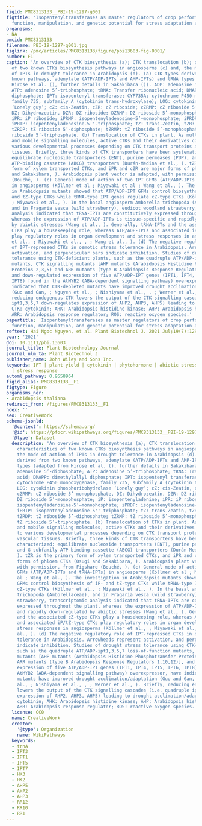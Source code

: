 ```yaml
---
figid: PMC8313133__PBI-19-1297-g001
figtitle: 'Isopentenyltransferases as master regulators of crop performance: their
  function, manipulation, and genetic potential for stress adaptation and yield improvement'
organisms:
- NA
pmcid: PMC8313133
filename: PBI-19-1297-g001.jpg
figlink: /pmc/articles/PMC8313133/figure/pbi13603-fig-0001/
number: F1
caption: 'An overview of CTK biosynthesis (a); CTK translocation (b); general characteristics
  of two known CTKs biosynthesis pathways in angiosperms (c) and, the mode of action
  of IPTs in drought tolerance in Arabidopsis (d). (a) CTK types derived from two
  known pathways, adenylate (ATP/ADP‐IPTs and AMP‐IPTs) and tRNA types (adapted from
  Hirose et al. (), further details in Sakakibara ()). ADP: adenosine 5’‐diphosphate;
  ATP: adenosine 5’‐triphosphate; tRNA: Transfer ribonucleic acid; DMAPP: dimethylallyl
  diphosphate; IPT: isopentenyl transferase; CYP735A: cytochrome P450 monooxygenase,
  family 735, subfamily A (cytokinin trans‐hydroxylase); LOG: cytokinin phosphoribohydrolase
  ‘Lonely guy’; cZ: cis‐Zeatin, cZR: cZ riboside; cZRMP: cZ riboside 5’‐monophosphate,
  DZ: Dihydrozeatin, DZR: DZ riboside; DZRMP: DZ riboside 5’‐monophosphate; iP: isopentenyladenine;
  iPR: iP riboside; iPRMP: isopentenyladenosine‐5’–monophosphate; iPRDP: isopentenyladenosine‐5''‐diphosphate;
  iPRTP: isopentenyladenosine‐5''‐triphosphate; tZ: trans‐Zeatin, tZR: tZ riboside,
  tZRDP: tZ riboside 5’‐diphosphate; tZRMP: tZ riboside 5’‐monophosphate; tZRTP: tZ
  riboside 5’‐triphosphate. (b) Translocation of CTKs in plant. As multifunctional
  and mobile signalling molecules, active CTKs and their derivatives contribute to
  various developmental processes depending on CTK transport proteins across vascular
  tissues. Briefly, three kinds of CTK transporters have been systematically characterized:
  equilibrate nucleoside transporters (ENT), purine permeases (PUP), and G subfamily
  ATP‐binding cassette (ABCG) transporters (Durán‐Medina et al., ). tZR is the primary
  form of xylem transported CTKs, and iPR and cZR are major forms of phloem CTKs (Osugi
  and Sakakibara, ). Arabidopsis plant vector is adapted, with permission, from Figshare
  (Bouché, ). (c) General mode of action of two IPT GFMs (ATP/ADP‐IPTs and tRNA‐IPTs)
  in angiosperms (Köllmer et al ; Miyawaki et al ; Wang et al., ). The investigation
  in Arabidopsis mutants showed that ATP/ADP‐IPT GFMs control biosynthesis of iP‐
  and tZ‐type CTKs while tRNA‐type IPT genes regulate cZ‐type CTKs (Köllmer et al.,
  ; Miyawaki et al., ). In the basal angiosperm Amborella trichopoda (Amborellaceae),
  and in Fragaria vesca (wild strawberry), eudicot woodland strawberry, transcriptomic
  analysis indicated that tRNA‐IPTs are constitutively expressed throughout the plant,
  whereas the expression of ATP/ADP‐IPTs is tissue‐specific and rapidly down‐regulated
  by abiotic stresses (Wang et al., ). Generally, tRNA‐IPTs and the associated cZ‐type
  CTKs play a housekeeping role, whereas ATP/ADP‐IPTs and associated iP/tZ‐type CTKs
  play regulatory roles in organ development and stress responses in angiosperms (Köllmer
  et al., ; Miyawaki et al., , ; Wang et al., ). (d) The negative regulatory role
  of IPT‐repressed CTKs in osmotic stress tolerance in Arabidopsis. Arrowheads represent
  activation, and perpendicular bars indicate inhibition. Studies of drought stress
  tolerance using CTK‐deficient plants, such as the quadruple ATP/ADP‐ipt1,3,5,7 loss‐of‐function
  mutants, CTK signalling mutants [AHP mutants (Arabidopsis Histidine Phosphotransfer
  Proteins 2,3,5) and ARR mutants (type B Arabidopsis Response Regulators 1,10,12)],
  and down‐regulated expression of five ATP/ADP‐IPT genes (IPT1, IPT4, IPT5, IPT6,
  IPT8) found in the AtMYB2 (ABA‐dependent signalling pathway) overexpressor, have
  indicated that CTK‐depleted mutants have improved drought acclimation/adaptation
  (Guo and Gan, ; Nguyen et al., ; Nishiyama et al., , ; Werner et al., ). Briefly,
  reducing endogenous CTK lowers the output of the CTK signalling cascades (i.e. quadruple
  ipt1,3,5,7 down‐regulates expression of AHP2, AHP3, AHP5) leading to drought acclimation/adaptation.
  CTK: cytokinin; AHK: Arabidopsis histidine kinase; AHP: Arabidopsis histidine phosphotransfer;
  ARR: Arabidopsis response regulator; ROS: reactive oxygen species.'
papertitle: 'Isopentenyltransferases as master regulators of crop performance: their
  function, manipulation, and genetic potential for stress adaptation and yield improvement.'
reftext: Hai Ngoc Nguyen, et al. Plant Biotechnol J. 2021 Jul;19(7):1297-1313.
year: '2021'
doi: 10.1111/pbi.13603
journal_title: Plant Biotechnology Journal
journal_nlm_ta: Plant Biotechnol J
publisher_name: John Wiley and Sons Inc.
keywords: IPT | plant yield | cytokinin | phytohormone | abiotic stress | biotic stress
  | stress response
automl_pathway: 0.9558964
figid_alias: PMC8313133__F1
figtype: Figure
organisms_ner:
- Arabidopsis thaliana
redirect_from: /figures/PMC8313133__F1
ndex: ''
seo: CreativeWork
schema-jsonld:
  '@context': https://schema.org/
  '@id': https://pfocr.wikipathways.org/figures/PMC8313133__PBI-19-1297-g001.html
  '@type': Dataset
  description: 'An overview of CTK biosynthesis (a); CTK translocation (b); general
    characteristics of two known CTKs biosynthesis pathways in angiosperms (c) and,
    the mode of action of IPTs in drought tolerance in Arabidopsis (d). (a) CTK types
    derived from two known pathways, adenylate (ATP/ADP‐IPTs and AMP‐IPTs) and tRNA
    types (adapted from Hirose et al. (), further details in Sakakibara ()). ADP:
    adenosine 5’‐diphosphate; ATP: adenosine 5’‐triphosphate; tRNA: Transfer ribonucleic
    acid; DMAPP: dimethylallyl diphosphate; IPT: isopentenyl transferase; CYP735A:
    cytochrome P450 monooxygenase, family 735, subfamily A (cytokinin trans‐hydroxylase);
    LOG: cytokinin phosphoribohydrolase ‘Lonely guy’; cZ: cis‐Zeatin, cZR: cZ riboside;
    cZRMP: cZ riboside 5’‐monophosphate, DZ: Dihydrozeatin, DZR: DZ riboside; DZRMP:
    DZ riboside 5’‐monophosphate; iP: isopentenyladenine; iPR: iP riboside; iPRMP:
    isopentenyladenosine‐5’–monophosphate; iPRDP: isopentenyladenosine‐5''‐diphosphate;
    iPRTP: isopentenyladenosine‐5''‐triphosphate; tZ: trans‐Zeatin, tZR: tZ riboside,
    tZRDP: tZ riboside 5’‐diphosphate; tZRMP: tZ riboside 5’‐monophosphate; tZRTP:
    tZ riboside 5’‐triphosphate. (b) Translocation of CTKs in plant. As multifunctional
    and mobile signalling molecules, active CTKs and their derivatives contribute
    to various developmental processes depending on CTK transport proteins across
    vascular tissues. Briefly, three kinds of CTK transporters have been systematically
    characterized: equilibrate nucleoside transporters (ENT), purine permeases (PUP),
    and G subfamily ATP‐binding cassette (ABCG) transporters (Durán‐Medina et al.,
    ). tZR is the primary form of xylem transported CTKs, and iPR and cZR are major
    forms of phloem CTKs (Osugi and Sakakibara, ). Arabidopsis plant vector is adapted,
    with permission, from Figshare (Bouché, ). (c) General mode of action of two IPT
    GFMs (ATP/ADP‐IPTs and tRNA‐IPTs) in angiosperms (Köllmer et al ; Miyawaki et
    al ; Wang et al., ). The investigation in Arabidopsis mutants showed that ATP/ADP‐IPT
    GFMs control biosynthesis of iP‐ and tZ‐type CTKs while tRNA‐type IPT genes regulate
    cZ‐type CTKs (Köllmer et al., ; Miyawaki et al., ). In the basal angiosperm Amborella
    trichopoda (Amborellaceae), and in Fragaria vesca (wild strawberry), eudicot woodland
    strawberry, transcriptomic analysis indicated that tRNA‐IPTs are constitutively
    expressed throughout the plant, whereas the expression of ATP/ADP‐IPTs is tissue‐specific
    and rapidly down‐regulated by abiotic stresses (Wang et al., ). Generally, tRNA‐IPTs
    and the associated cZ‐type CTKs play a housekeeping role, whereas ATP/ADP‐IPTs
    and associated iP/tZ‐type CTKs play regulatory roles in organ development and
    stress responses in angiosperms (Köllmer et al., ; Miyawaki et al., , ; Wang et
    al., ). (d) The negative regulatory role of IPT‐repressed CTKs in osmotic stress
    tolerance in Arabidopsis. Arrowheads represent activation, and perpendicular bars
    indicate inhibition. Studies of drought stress tolerance using CTK‐deficient plants,
    such as the quadruple ATP/ADP‐ipt1,3,5,7 loss‐of‐function mutants, CTK signalling
    mutants [AHP mutants (Arabidopsis Histidine Phosphotransfer Proteins 2,3,5) and
    ARR mutants (type B Arabidopsis Response Regulators 1,10,12)], and down‐regulated
    expression of five ATP/ADP‐IPT genes (IPT1, IPT4, IPT5, IPT6, IPT8) found in the
    AtMYB2 (ABA‐dependent signalling pathway) overexpressor, have indicated that CTK‐depleted
    mutants have improved drought acclimation/adaptation (Guo and Gan, ; Nguyen et
    al., ; Nishiyama et al., , ; Werner et al., ). Briefly, reducing endogenous CTK
    lowers the output of the CTK signalling cascades (i.e. quadruple ipt1,3,5,7 down‐regulates
    expression of AHP2, AHP3, AHP5) leading to drought acclimation/adaptation. CTK:
    cytokinin; AHK: Arabidopsis histidine kinase; AHP: Arabidopsis histidine phosphotransfer;
    ARR: Arabidopsis response regulator; ROS: reactive oxygen species.'
  license: CC0
  name: CreativeWork
  creator:
    '@type': Organization
    name: WikiPathways
  keywords:
  - trnA
  - IPT3
  - IPT1
  - IPT5
  - IPT7
  - HK3
  - HK2
  - AHP5
  - AHP2
  - AHP3
  - RR12
  - RR10
  - RR1
---
```

